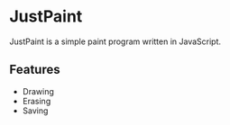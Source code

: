 # JustPaint
JustPaint is a simple paint program written in JavaScript. 

## Features

* Drawing
* Erasing
* Saving
